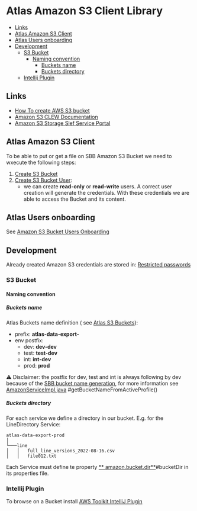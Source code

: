 # Atlas Amazon S3 Client Library

<!-- toc -->

- [Links](#links)
- [Atlas Amazon S3 Client](#atlas-amazon-s3-client)
- [Atlas Users onboarding](#atlas-users-onboarding)
- [Development](#development)
    * [S3 Bucket](#s3-bucket)
        + [Naming convention](#naming-convention)
            - [Buckets name](#buckets-name)
            - [Buckets directory](#buckets-directory)
    * [Intellij Plugin](#intellij-plugin)

<!-- tocstop -->

## Links

* [How To create AWS S3 bucket](https://confluence.sbb.ch/display/NOVA/How+To+create+AWS+S3+bucket)
* [Amazon S3 CLEW Documentation](https://confluence.sbb.ch/display/CLEW/Amazon+S3)
* [Amazon S3 Storage Slef Service Portal](https://confluence.sbb.ch/display/SVS/Amazon+S3+Storage)

## Atlas Amazon S3 Client

To be able to put or get a file on SBB Amazon S3 Bucket we need to wxecute the following steps:

1. [Create S3 Bucket](https://self.sbb-cloud.net/tools/aws/s3/new)
2. [Create S3 Bucket User](https://self.sbb-cloud.net/tools/aws/s3/user/new):
    * we can create **read-only** or **read-write** users. A correct user creation will generate the
      credentials. With these credentials we are able to access the Bucket and its content.

## Atlas Users onboarding

See [Amazon S3 Bucket Users Onboarding](documentaion/Amazon_S3_Buckets_Users_Onboarding.md)

## Development

Already created Amazon S3 credentials are stored
in: [Restricted passwords](https://confluence.sbb.ch/pages/viewpage.action?pageId=1881802050#RestrictedAccess:Passw%C3%B6rter,Hashcodes-DataBroker:Atlasexport/importfilesstorage)

### S3 Bucket

#### Naming convention

##### Buckets name

Atlas Buckets name definition (
see [Atlas S3 Buckets](https://self.sbb-cloud.net/tools/aws/s3/list)):

* prefix: **atlas-data-export-**
* env postfix:
    * dev: **dev-dev**
    * test: **test-dev**
    * int: **int-dev**
    * prod: **prod**

:warning: Disclaimer: the postfix for dev, test and int is always following by dev because of
the [SBB bucket name generation](https://self.sbb-cloud.net/tools/aws/s3/new), for more information
see [AmazonServiceImpl.java](src/main/java/ch/sbb/atlas/amazon/service/AmazonServiceImpl.java)
#getBucketNameFromActiveProfile()

##### Buckets directory

For each service we define a directory in our bucket. E.g. for the LineDirectory Service:

```
atlas-data-export-prod
│
└───line
│   │   full_line_versions_2022-08-16.csv
│   │   file012.txt
```

Each Service must define te property [**
amazon.bucket.dir**](src/main/java/ch/sbb/atlas/amazon/service/AmazonServiceImpl.java)#bucketDir in
its properties file.

### Intellij Plugin

To browse on a Bucket
install [AWS Toolkit IntelliJ Plugin](https://blog.jetbrains.com/idea/2022/02/aws-in-intellij-idea/)
